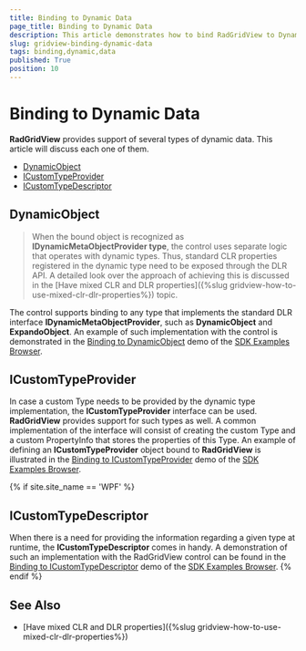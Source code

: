 ```yaml
---
title: Binding to Dynamic Data
page_title: Binding to Dynamic Data
description: This article demonstrates how to bind RadGridView to Dynamic Data.
slug: gridview-binding-dynamic-data
tags: binding,dynamic,data
published: True
position: 10
---
```


# Binding to Dynamic Data

__RadGridView__ provides support of several types of dynamic data. This article will discuss each one of them.

* [DynamicObject](#dynamicobject)
* [ICustomTypeProvider](#icustomtypeprovider)
* [ICustomTypeDescriptor](#icustomtypedescriptor)

## DynamicObject

>When the bound object is recognized as __IDynamicMetaObjectProvider type__, the control uses separate logic that operates with dynamic types. Thus, standard CLR properties registered in the dynamic type need to be exposed through the DLR API. A detailed look over the approach of achieving this is discussed in the [Have mixed CLR and DLR properties]({%slug gridview-how-to-use-mixed-clr-dlr-properties%}) topic.

The control supports binding to any type that implements the standard DLR interface  __IDynamicMetaObjectProvider__, such as __DynamicObject__ and __ExpandoObject__. An example of such implementation with the control is demonstrated in the [Binding to DynamicObject](https://github.com/telerik/xaml-sdk/tree/master/GridView/BindingToDynamicObject) demo of the [SDK Examples Browser](https://demos.telerik.com/xaml-sdkbrowser/).

## ICustomTypeProvider

In case a custom Type needs to be provided by the dynamic type implementation, the __ICustomTypeProvider__ interface can be used. __RadGridView__ provides support for such types as well. A common implementation of the interface will consist of creating the custom Type and a custom PropertyInfo that stores the properties of this Type. An example of defining an __ICustomTypeProvider__ object bound to __RadGridView__ is illustrated in the [Binding to ICustomTypeProvider](https://github.com/telerik/xaml-sdk/tree/master/GridView/BindingToICustomTypeProvider) demo of the [SDK Examples Browser](https://demos.telerik.com/xaml-sdkbrowser/).

{% if site.site_name == 'WPF' %}
## ICustomTypeDescriptor

When there is a need for providing the information regarding a given type at runtime, the __ICustomTypeDescriptor__ comes in handy. A demonstration of such an implementation with the RadGridView control can be found in the [Binding to ICustomTypeDescriptor](https://github.com/telerik/xaml-sdk/tree/master/GridView/BindingToICustomTypeDescriptor) demo of the [SDK Examples Browser](https://demos.telerik.com/xaml-sdkbrowser/).
{% endif %}

## See Also

* [Have mixed CLR and DLR properties]({%slug gridview-how-to-use-mixed-clr-dlr-properties%})